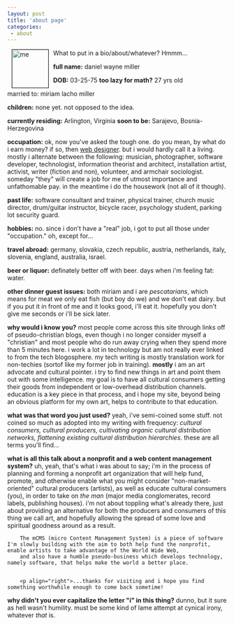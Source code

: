 ```yaml
---
layout: post
title: 'about page'
categories:
 - about
---
```



<img alt="me" src="images/dwm.gif" height="87" width="83" border="1" hspace="10" align="left"> What to put in a bio/about/whatever? Hmmm...

                
<b>full name:</b> daniel wayne miller

		
<b>DOB:</b> 03-25-75 <b>too lazy for math?</b> 27 yrs old

		
married to: miriam lacho miller

		
<b>children:</b> none yet. not opposed to the idea.

		
<b>currently residing:</b> Arlington, Virginia <b>soon to be:</b> Sarajevo, Bosnia-Herzegovina

		
<b>occupation:</b> ok, now you've asked the tough one. do you mean, by what do i earn money? if so, then 
		<a href="/design">web designer</a>. but i would hardly call it a living. mostly i alternate between the following: musician, photographer, software developer, technologist, information theorist and architect, 
		installation artist, activist, writer (fiction and non), volunteer, and armchair sociologist. someday "they" will create 
		a job for me of utmost importance and unfathomable pay. in the meantime i do the housework (not all of it though).

		
<b>past life:</b> software consultant and trainer, physical trainer, church music director, drum/guitar instructor, bicycle racer, psychology student, parking lot security guard.

		
<b>hobbies:</b> no. since i don't have a "real" job, i got to put all those under "occupation." oh, except for...

		
<b>travel abroad:</b> germany, slovakia, czech republic, austria, netherlands, italy, slovenia, england, australia, israel.

		
<b>beer or liquor:</b> definately better off with beer. days when i'm feeling fat: water.

		
<b>other dinner guest issues:</b> both miriam and i are <i>pescatarians</i>, which means for meat we only eat fish (but boy do we) and we 
		don't eat dairy. but if you put it in front of me and it looks good, i'll eat it. hopefully you don't give me seconds or 
		i'll be sick later.

		
<b>why would i know you?</b> most people come across this site through links off of pseudo-christian blogs, even though 
		i no longer consider myself a "christian" and most people who do run away crying when they spend more than 5 minutes here. i work 
		a lot in technology but am not really ever linked to from the tech blogosphere. my tech writing is mostly translation work for non-techies (sortof
		like my former job in training). <b>mostly</b> i am an art advocate and cultural pointer. i try to find new things in art and point them out 
		with some intelligence. my goal is to have all cultural consumers getting their goods from independent or low-overhead distribution channels. education
		is a key piece in that process, and i hope my site, beyond being an obvious platform for my own art, helps to contribute to that education.

		
<b>what was that word you just used?</b> yeah, i've semi-coined some stuff. not coined so much as adopted into my writing with frequency: <i>cultural consumers, cultural producers,
		cultivating organic cultural distribution networks, flattening existing cultural distribution hierarchies</i>. these are all terms you'll find...

		
<b>what is all this talk about a nonprofit and a web content management system?</b> uh, yeah, that's what i was about to say; i'm in the process of planning and forming a 
		nonprofit art organization that will help fund, promote, and otherwise enable what you might consider "non-market-oriented" cultural producers (artists), as well as 
		educate cultural consumers (you), in order to take on <i>the man</i> (major media conglomerates, record labels, publishing houses). i'm not about toppling what's already there, just 
		about providing an alternative for both the producers and consumers of this thing we call art, and hopefully allowing the spread of some love and spiritual goodness around as a result.

		

		The mCMS (micro Content Management System) is a piece of software I'm slowly building with the aim to both help fund the nonprofit, enable artists to take advantage of the World Wide Web, 
		and also have a humble pseudo-business which develops technology, namely software, that helps make the world a better place.
		

		<p align="right">...thanks for visiting and i hope you find something worthwhile enough to come back sometime!

		
<b>why didn't you ever capitalize the letter "i" in this thing?</b> dunno, but it sure as hell wasn't humility. must be some kind 
		of lame attempt at cynical irony, whatever <i>that</i> is.
